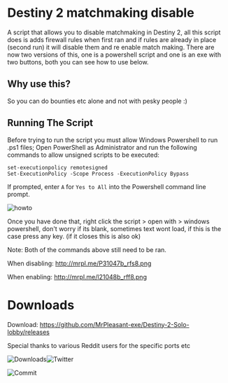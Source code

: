 # Destiny 2 matchmaking disable
A script that allows you to disable matchmaking in Destiny 2, all this script does is adds firewall rules when first ran and if rules are already in place (second run) it will disable them and re enable match making. There are now two versions of this, one is a powershell script and one is an exe with two buttons, both you can see how to use below.

## Why use this? 

So you can do bounties etc alone and not with pesky people :) 

## Running The Script

Before trying to run the script you must allow Windows Powershell to run .ps1 files; Open PowerShell as Administrator and run the following commands to allow unsigned scripts to be executed:

```
set-executionpolicy remotesigned
Set-ExecutionPolicy -Scope Process -ExecutionPolicy Bypass
```

If prompted, enter `A` for `Yes to All` into the Powershell command line prompt.

![howto](http://mrpl.me/pc1046b_rfx3.gif)

Once you have done that, right click the script > open with > windows powershell, don't worry if its blank, sometimes text wont load, if this is the case press any key. (if it closes this is also ok)

Note: Both of the commands above still need to be ran.

When disabling: http://mrpl.me/P31047b_rfs8.png

When enabling: http://mrpl.me/l21048b_rff8.png

# Downloads

Download: https://github.com/MrPleasant-exe/Destiny-2-Solo-lobby/releases

Special thanks to various Reddit users for the specific ports etc


<img src="https://img.shields.io/github/downloads/MrPleasant-exe/Destiny-2-Solo-lobby/total?style=social" alt="Downloads"/><img src="https://img.shields.io/twitter/url?url=https%3A%2F%2Fgithub.com%2FMrPleasant-exe%2FDestiny-2-Solo-lobby
" alt="Twitter"/>

<img src="https://img.shields.io/github/last-commit/MrPleasant-exe/Destiny-2-Solo-lobby/master" alt="Commit"/>



